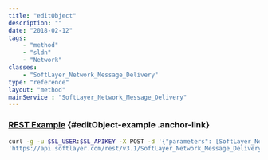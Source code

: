 ```yaml
---
title: "editObject"
description: ""
date: "2018-02-12"
tags:
    - "method"
    - "sldn"
    - "Network"
classes:
    - "SoftLayer_Network_Message_Delivery"
type: "reference"
layout: "method"
mainService : "SoftLayer_Network_Message_Delivery"
---
```


### [REST Example](#editObject-example) <a href="/article/rest/"><i class="fas fa-question"></i></a> {#editObject-example .anchor-link} 
```bash
curl -g -u $SL_USER:$SL_APIKEY -X POST -d '{"parameters": [SoftLayer_Network_Message_Delivery]}' \
'https://api.softlayer.com/rest/v3.1/SoftLayer_Network_Message_Delivery/{SoftLayer_Network_Message_DeliveryID}/editObject'
```
